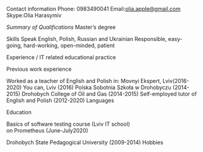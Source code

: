 Contact information
Phone: 0983490041
Email:olia.apple@gmail.com
Skype:Olia Harasymiv


*Summary of Qualifications*
Master’s degree

Skills
Speak English, Polish, Russian and Ukrainian
Responsible, easy-going, hard-working, open-minded, patient


Experience / IT related educational practice

Previous work experience

Worked as a teacher of English and Polish in:
Movnyi Ekspert, Lviv(2016-2020)
You can, Lviv (2016)
Polska Sobotnia Szkoła w Drohobyczu (2014-2015)
Drohobych College of Oil and Gas (2014-2015)
Self-employed tutor of English and Polish (2012-2020)
Languages

Education

Basics of software testing course (Lviv IT school)  
on Prometheus (June-July2020)



Drohobych State Pedagogical University
(2009-2014)
Hobbies


